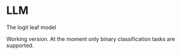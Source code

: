 # LLM
The logit leaf model

Working version. At the moment only binary classification tasks are supported.

